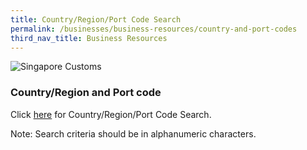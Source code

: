 ```yaml
---
title: Country/Region/Port Code Search
permalink: /businesses/business-resources/country-and-port-codes
third_nav_title: Business Resources
---
```


![Singapore Customs](https://www.tradenet.gov.sg/tradenet/resources/images/sc_masthead.gif?ctoken=YGNP-L9DN-P1FL-QE9G-ATQ5-EGXM-B49S-8PU6)

### Country/Region and Port code 

Click [here](https://www.tradenet.gov.sg/tradenet/portlets/search/searchCountryPort/searchInitCountryPort.do) for Country/Region/Port Code Search.

Note: Search criteria should be in alphanumeric characters.
